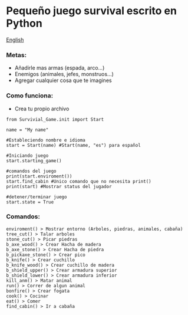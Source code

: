 # Pequeño juego survival escrito en Python

[English](/README.md)

### **Metas:**

- Añadirle mas armas (espada, arco...)
- Enemigos (animales, jefes, monstruos...)
- Agregar cualquier cosa que te imagines
    

### **Como funciona:**

- Crea tu propio archivo
 
```
from Survivial_Game.init import Start

name = "My name"

#Estableciendo nombre e idioma
start = Start(name) #Start(name, "es") para español

#Iniciando juego
start.starting_game()

#comandos del juego
print(start.enviroment())
start.find_cabin #Unico comando que no necesita print()
print(start) #Mostrar status del jugador

#detener/terminar juego
start.state = True
```

### **Comandos:**

```
enviroment() > Mostrar entorno (Arboles, piedras, animales, cabaña)
tree_cut() > Talar arboles
stone_cut() > Picar piedras
b_axe_wood() > Crear Hacha de madera
b_axe_stone() > Crear Hacha de piedra
b_pickaxe_stone() > Crear pico
b_knife() > Crear cuchillo
b_knife_wood() > Crear cuchillo de madera
b_shield_upper() > Crear armadura superior
b_shield_lower() > Crear armadura inferior
kill_anm() > Matar animal
run() > Correr de algun animal
bonfire() > Crear fogata
cook() > Cocinar
eat() > Comer
find_cabin() > Ir a cabaña
```
